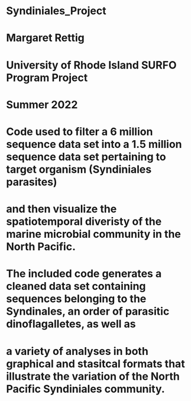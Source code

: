 # Syndiniales_Project
# Margaret Rettig
# University of Rhode Island SURFO Program Project
# Summer 2022
# Code used to filter a 6 million sequence data set into a 1.5 million sequence data set pertaining to target organism (Syndiniales parasites)
# and then visualize the spatiotemporal diveristy of the marine microbial community in the North Pacific.

# The included code generates a cleaned data set containing sequences belonging to the Syndinales, an order of parasitic dinoflagalletes, as well as 
# a variety of analyses in both graphical and stasitcal formats that illustrate the variation of the North Pacific Syndiniales community. 
